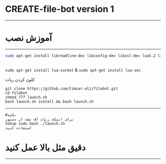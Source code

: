 # CREATE-file-bot version 1
* * *
# آموزش نصب
* * * 
```bash
sudo apt-get install libreadline-dev libconfig-dev libssl-dev lua5.2 liblua5.2-dev libevent-dev make unzip git redis-server g++ libjansson-dev libpython-dev expat libexpat1-dev
 

``` 
`sudo apt-get install lua-socket` & `sudo apt-get install lua-sec`


کلون کردن ربات

```
git clone https://github.com/timsar-ali/filebot.git
cd filebot
chmod 777 launch.sh
bash launch.sh install && bash launch.sh

```
* * *
```
#نکته 
برای اینکه ربات آف نشه از دستور
nohup sudo bash ./launch.sh
استفاده کنید
```
# دقیق مثل بالا عمل کنید
* * *

